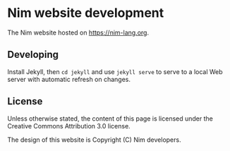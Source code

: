 # Nim website development

The Nim website hosted on https://nim-lang.org.

## Developing

Install Jekyll, then ``cd jekyll`` and use `jekyll serve`
to serve to a local Web server with automatic refresh on changes.

## License

Unless otherwise stated, the content of this page is licensed under the Creative Commons Attribution 3.0 license.

The design of this website is Copyright (C) Nim developers.